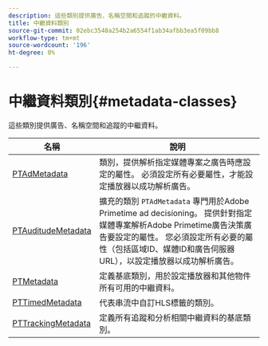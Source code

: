 ```yaml
---
description: 這些類別提供廣告、名稱空間和追蹤的中繼資料。
title: 中繼資料類別
source-git-commit: 02ebc3548a254b2a6554f1ab34afbb3ea5f09bb8
workflow-type: tm+mt
source-wordcount: '196'
ht-degree: 0%

---
```


# 中繼資料類別{#metadata-classes}

這些類別提供廣告、名稱空間和追蹤的中繼資料。

| 名稱 | 說明 |
|---|---|
| [PTAdMetadata](https://help.adobe.com/en_US/primetime/api/psdk/appledoc/Classes/PTAdMetadata.html) | 類別，提供解析指定媒體專案之廣告時應設定的屬性。 必須設定所有必要屬性，才能設定播放器以成功解析廣告。 |
| [PTAuditudeMetadata](https://help.adobe.com/en_US/primetime/api/psdk/appledoc/Classes/PTAuditudeMetadata.html) | 擴充的類別 `PTAdMetadata` 專門用於Adobe Primetime ad decisioning。 提供針對指定媒體專案解析Adobe Primetime廣告決策廣告要設定的屬性。 您必須設定所有必要的屬性（包括區域ID、媒體ID和廣告伺服器URL），以設定播放器以成功解析廣告。 |
| [PTMetadata](https://help.adobe.com/en_US/primetime/api/psdk/appledoc/Classes/PTMetadata.html) | 定義基底類別，用於設定播放器和其他物件所有可用的中繼資料。 |
| [PTTimedMetadata](https://help.adobe.com/en_US/primetime/api/psdk/appledoc/Classes/PTTimedMetadata.html) | 代表串流中自訂HLS標籤的類別。 |
| [PTTrackingMetadata](https://help.adobe.com/en_US/primetime/api/psdk/appledoc/Classes/PTTrackingMetadata.html) | 定義所有追蹤和分析相關中繼資料的基底類別。 |

